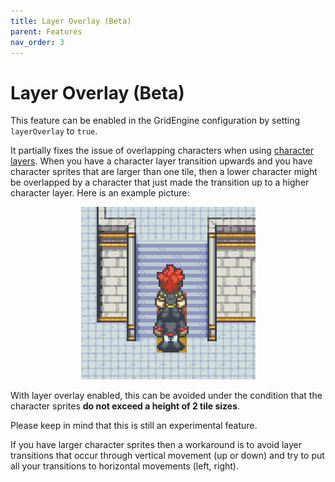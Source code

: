 ```yaml
---
title: Layer Overlay (Beta)
parent: Features
nav_order: 3
---
```


# Layer Overlay (Beta)

This feature can be enabled in the GridEngine configuration by setting `layerOverlay` to `true`.

It partially fixes the issue of overlapping characters when using [character layers](./character-layers).
When you have a character layer transition upwards and you have character sprites that are larger than one tile, then a lower character might be overlapped by a character that just made the transition up to a higher character layer. Here is an example picture:

<p align="center">
    <img src="../img/char-layers-char-overlap.png" alt="Overlapping characters issue demonstration" />
</p>

With layer overlay enabled, this can be avoided under the condition that the character sprites **do not exceed a height of 2 tile sizes**.

Please keep in mind that this is still an experimental feature.

If you have larger character sprites then a workaround is to avoid layer transitions that occur through vertical movement (up or down) and try to put all your transitions to horizontal movements (left, right).
